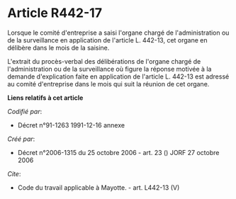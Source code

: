 # Article R442-17

Lorsque le comité d'entreprise a saisi l'organe chargé de l'administration ou de la surveillance en application de l'article
L. 442-13, cet organe en délibère dans le mois de la saisine. 

L'extrait du procès-verbal des délibérations de l'organe chargé de l'administration ou de la surveillance où figure la
réponse motivée à la demande d'explication faite en application de l'article L. 442-13 est adressé au comité d'entreprise
dans le mois qui suit la réunion de cet organe.

**Liens relatifs à cet article**

_Codifié par_:

  - Décret n°91-1263 1991-12-16 annexe

_Créé par_:

  - Décret n°2006-1315 du 25 octobre 2006 - art. 23 () JORF 27 octobre 2006

_Cite_:

  - Code du travail applicable à Mayotte. - art. L442-13 (V)
